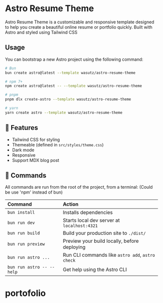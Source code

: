 # Astro Resume Theme

Astro Resume Theme is a customizable and responsive template designed to help you create a beautiful online resume or portfolio quickly. Built with Astro and styled using Tailwind CSS

## Usage

You can bootstrap a new Astro project using the following command:

```bash
# Bun
bun create astro@latest --template wasutz/astro-resume-theme

# npm 7+
npm create astro@latest -- --template wasutz/astro-resume-theme

# pnpm
pnpm dlx create-astro --template wasutz/astro-resume-theme

# yarn
yarn create astro --template wasutz/astro-resume-theme
```

## 🚀 Features

- Tailwind CSS for styling
- Themeable (defined in `src/styles/theme.css`)
- Dark mode
- Responsive
- Support MDX blog post

## 🧞 Commands

All commands are run from the root of the project, from a terminal:
(Could be use 'npm' instead of bun)

| Command                   | Action                                           |
| :------------------------ | :----------------------------------------------- |
| `bun install`             | Installs dependencies                            |
| `bun run dev`             | Starts local dev server at `localhost:4321`      |
| `bun run build`           | Build your production site to `./dist/`          |
| `bun run preview`         | Preview your build locally, before deploying     |
| `bun run astro ...`       | Run CLI commands like `astro add`, `astro check` |
| `bun run astro -- --help` | Get help using the Astro CLI                     |
# portofolio
